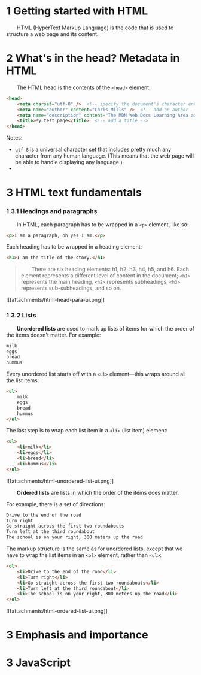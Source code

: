 # 1 Getting started with HTML

&emsp;&emsp;HTML (HyperText Markup Language) is the code that is used to structure a web page and its content.

# 2 What's in the head? Metadata in HTML

&emsp;&emsp;The HTML head is the contents of the `<head>` element.

```html
<head>
    <meta charset="utf-8" />  <!-- specify the document's character encoding -->
    <meta name="author" content="Chris Mills" />  <!-- add an author  -->
    <meta name="description" content="The MDN Web Docs Learning Area aims to provide complete beginners to the Web with all they need to know to get started with developing websites and applications." />  <!-- add a description -->
    <title>My test page</title>  <!-- add a title -->
</head>
```

Notes:

* `utf-8` is a universal character set that includes pretty much any character from any human language. (This means that the web page will be able to handle displaying any language.)
* 

# 3 HTML text fundamentals

### 1.3.1 Headings and paragraphs

&emsp;&emsp;In HTML, each paragraph has to be wrapped in a `<p>` element, like so:

```html
<p>I am a paragraph, oh yes I am.</p>
```

Each heading has to be wrapped in a heading element:  

```html
<h1>I am the title of the story.</h1>
```

> &emsp;&emsp;There are six heading elements: h1, h2, h3, h4, h5, and h6. Each element represents a different level of content in the document; `<h1>` represents the main heading, `<h2>` represents subheadings, `<h3>` represents sub-subheadings, and so on.

![[attachments/html-head-para-ui.png]]

### 1.3.2 Lists

&emsp;&emsp;**Unordered lists** are used to mark up lists of items for which the order of the items doesn't matter. For example:

```html
milk
eggs
bread
hummus
```

Every unordered list starts off with a `<ul>` element—this wraps around all the list items:

```html
<ul>
	milk
	eggs
	bread
	hummus
</ul>
```

The last step is to wrap each list item in a `<li>` (list item) element:

```html
<ul>
	<li>milk</li>
	<li>eggs</li>
	<li>bread</li>
	<li>hummus</li>
</ul>
```

![[attachments/html-unordered-list-ui.png]]

&emsp;&emsp;**Ordered lists** are lists in which the order of the items does matter.

For example, there is a set of directions:

```html
Drive to the end of the road
Turn right
Go straight across the first two roundabouts
Turn left at the third roundabout
The school is on your right, 300 meters up the road
```

The markup structure is the same as for unordered lists, except that we have to wrap the list items in an `<ol>` element, rather than `<ul>`:

```html
<ol>
	<li>Drive to the end of the road</li>
	<li>Turn right</li>
	<li>Go straight across the first two roundabouts</li>
	<li>Turn left at the third roundabout</li>
	<li>The school is on your right, 300 meters up the road</li>
</ol>
```

![[attachments/html-ordered-list-ui.png]]

# 3 Emphasis and importance


  

# 3 JavaScript


  